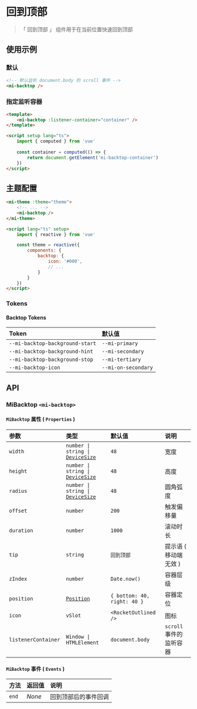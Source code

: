 # 回到顶部

> 「 回到顶部 」 组件用于在当前位置快速回到顶部

## 使用示例

### 默认

```html
<!-- 默认监听 document.body 的 scroll 事件 -->
<mi-backtop />
```

### 指定监听容器

```html
<template>
    <mi-backtop :listener-container="container" />
</template>

<script setup lang="ts">
    import { computed } from 'vue'
    
    const container = computed(() => {
        return document.getElement('mi-backtop-container')
    })
</script>
```

## 主题配置

```html
<mi-theme :theme="theme">
    <!-- ... -->
    <mi-backtop />
</mi-theme>

<script lang="ts" setup>
    import { reactive } from 'vue'

    const theme = reactive({
        components: {
            backtop: {
                icon: '#000',
                // ...
            }
        }
    })
</script>
```

### Tokens

#### Backtop Tokens

| Token | 默认值
| :---- | :----
| `--mi-backtop-background-start` | `--mi-primary`
| `--mi-backtop-background-hint` | `--mi-secondary`
| `--mi-backtop-background-stop` | `--mi-tertiary`
| `--mi-backtop-icon` | `--mi-on-secondary`

## API

### MiBacktop `<mi-backtop>`

#### `MiBacktop` 属性 ( `Properties` )

| 参数 | 类型 | 默认值 | 说明
| :---- | :---- | :---- | :----
| `width` | `number \| string \|` [`DeviceSize`](../../utils/README.md) | `48` | 宽度
| `height` | `number \| string \|` [`DeviceSize`](../../utils/README.md) | `48` | 高度
| `radius` | `number \| string \|` [`DeviceSize`](../../utils/README.md) | `48` | 圆角弧度
| `offset` | `number` | `200` | 触发偏移量
| `duration` | `number` | `1000` | 滚动时长
| `tip` | `string` | `回到顶部` | 提示语 ( 移动端无效 )
| `zIndex` | `number` | `Date.now()` | 容器层级
| `position` | [`Position`](../../utils/README.md) | `{ bottom: 40, right: 40 }` | 容器定位
| `icon` | `vSlot` | `<RocketOutlined />` | 图标
| `listenerContainer` | `Window \| HTMLElement` | `document.body` | `scroll` 事件的监听容器

#### `MiBacktop` 事件 ( `Events` )

| 方法 | 返回值 | 说明
| :---- | :---- | :----
| `end` | *None* | 回到顶部后的事件回调
